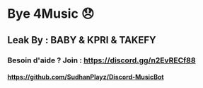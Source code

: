 # Bye 4Music :disappointed:
## Leak By : BABY  & KPRI & TAKEFY
### Besoin d'aide ? Join : https://discord.gg/n2EvRECf88
#### https://github.com/SudhanPlayz/Discord-MusicBot
